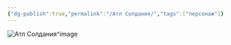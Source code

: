 ```yaml
---
{"dg-publish":true,"permalink":"/Атл Солдания/","tags":["персонаж"]}
---
```



![Атл Солдания](https://foundry.owlbeardm.com/dresden/spoilers/OIG.jpeg)^image
